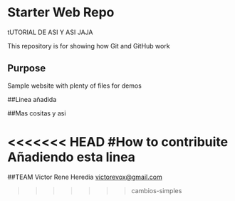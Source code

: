 # Starter Web Repo
tUTORIAL DE ASI Y ASI
JAJA

This repository is for showing how Git and GitHub work

## Purpose

Sample website with plenty of files for demos

##Linea añadida

##Mas cositas y asi

<<<<<<< HEAD
#How to contribuite
Añadiendo esta linea
=======
##TEAM
	Victor Rene Heredia
	victorevox@gmail.com
>>>>>>> cambios-simples
